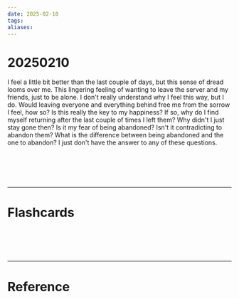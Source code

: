 ```yaml
---
date: 2025-02-10
tags: 
aliases:
---
```

# 20250210
I feel a little bit better than the last couple of days, but this sense of dread looms over me. This lingering feeling of wanting to leave the server and my friends, just to be alone. I don't really understand why I feel this way, but I do. Would leaving everyone and everything behind free me from the sorrow I feel, how so? Is this really the key to my happiness? If so, why do I find myself returning after the last couple of times I left them? Why didn't I just stay gone then? Is it my fear of being abandoned? Isn't it contradicting to abandon them? What is the difference between being abandoned and the one to abandon? I just don't have the answer to any of these questions.

# ‌
---
# Flashcards


# ‌
---
# Reference
